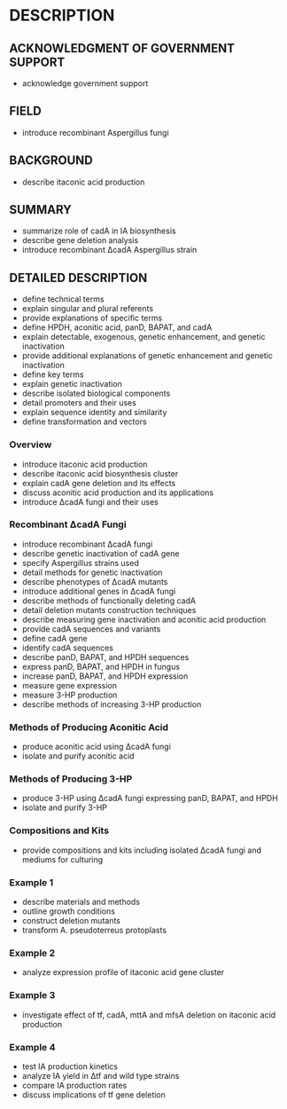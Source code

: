 # DESCRIPTION

## ACKNOWLEDGMENT OF GOVERNMENT SUPPORT

- acknowledge government support

## FIELD

- introduce recombinant Aspergillus fungi

## BACKGROUND

- describe itaconic acid production

## SUMMARY

- summarize role of cadA in IA biosynthesis
- describe gene deletion analysis
- introduce recombinant ΔcadA Aspergillus strain

## DETAILED DESCRIPTION

- define technical terms
- explain singular and plural referents
- provide explanations of specific terms
- define HPDH, aconitic acid, panD, BAPAT, and cadA
- explain detectable, exogenous, genetic enhancement, and genetic inactivation
- provide additional explanations of genetic enhancement and genetic inactivation
- define key terms
- explain genetic inactivation
- describe isolated biological components
- detail promoters and their uses
- explain sequence identity and similarity
- define transformation and vectors

### Overview

- introduce itaconic acid production
- describe itaconic acid biosynthesis cluster
- explain cadA gene deletion and its effects
- discuss aconitic acid production and its applications
- introduce ΔcadA fungi and their uses

### Recombinant ΔcadA Fungi

- introduce recombinant ΔcadA fungi
- describe genetic inactivation of cadA gene
- specify Aspergillus strains used
- detail methods for genetic inactivation
- describe phenotypes of ΔcadA mutants
- introduce additional genes in ΔcadA fungi
- describe methods of functionally deleting cadA
- detail deletion mutants construction techniques
- describe measuring gene inactivation and aconitic acid production
- provide cadA sequences and variants
- define cadA gene
- identify cadA sequences
- describe panD, BAPAT, and HPDH sequences
- express panD, BAPAT, and HPDH in fungus
- increase panD, BAPAT, and HPDH expression
- measure gene expression
- measure 3-HP production
- describe methods of increasing 3-HP production

### Methods of Producing Aconitic Acid

- produce aconitic acid using ΔcadA fungi
- isolate and purify aconitic acid

### Methods of Producing 3-HP

- produce 3-HP using ΔcadA fungi expressing panD, BAPAT, and HPDH
- isolate and purify 3-HP

### Compositions and Kits

- provide compositions and kits including isolated ΔcadA fungi and mediums for culturing

### Example 1

- describe materials and methods
- outline growth conditions
- construct deletion mutants
- transform A. pseudoterreus protoplasts

### Example 2

- analyze expression profile of itaconic acid gene cluster

### Example 3

- investigate effect of tf, cadA, mttA and mfsA deletion on itaconic acid production

### Example 4

- test IA production kinetics
- analyze IA yield in Δtf and wild type strains
- compare IA production rates
- discuss implications of tf gene deletion


